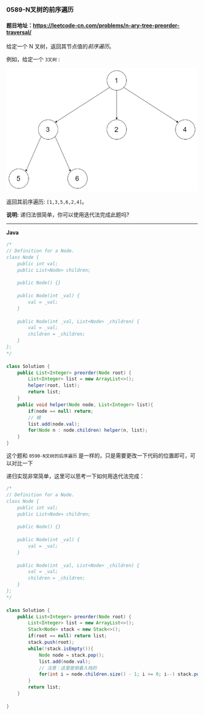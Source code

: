 ### 0589-N叉树的前序遍历

#### 题目地址：https://leetcode-cn.com/problems/n-ary-tree-preorder-traversal/

给定一个 N 叉树，返回其节点值的*前序遍历*。

例如，给定一个 `3叉树` :
 

<img src="narytreeexample.png" alt="img" style="zoom:67%;" />

返回其前序遍历: `[1,3,5,6,2,4]`。

 

**说明:** 递归法很简单，你可以使用迭代法完成此题吗?

---

**Java**

``` java
/*
// Definition for a Node.
class Node {
    public int val;
    public List<Node> children;

    public Node() {}

    public Node(int _val) {
        val = _val;
    }

    public Node(int _val, List<Node> _children) {
        val = _val;
        children = _children;
    }
};
*/

class Solution {
    public List<Integer> preorder(Node root) {
        List<Integer> list = new ArrayList<>();
        helper(root, list);
        return list;
    }
    public void helper(Node node, List<Integer> list){
        if(node == null) return;
        // 根
        list.add(node.val);
        for(Node n : node.children) helper(n, list);
    }
}
```

这个题和 `0590-N叉树的后序遍历` 是一样的，只是需要更改一下代码的位置即可，可以对比一下

递归实现非常简单，这里可以思考一下如何用迭代法完成：

``` java
/*
// Definition for a Node.
class Node {
    public int val;
    public List<Node> children;

    public Node() {}

    public Node(int _val) {
        val = _val;
    }

    public Node(int _val, List<Node> _children) {
        val = _val;
        children = _children;
    }
};
*/

class Solution {
    public List<Integer> preorder(Node root) {
        List<Integer> list = new ArrayList<>();
        Stack<Node> stack = new Stack<>();
        if(root == null) return list;
        stack.push(root);
        while(!stack.isEmpty()){
            Node node = stack.pop();
            list.add(node.val);
            // 注意：这里是倒着入栈的
            for(int i = node.children.size() - 1; i >= 0; i--) stack.push(node.children.get(i));
        }
        return list;
    }

}
```

